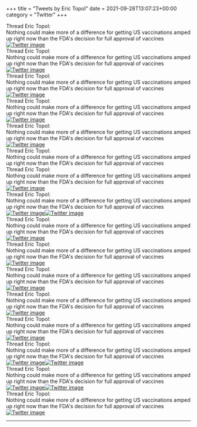 +++
title = "Tweets by Eric Topol" 
date = 2021-09-28T13:07:23+00:00
category = "Twitter"
+++
<div class="tweet"> 
<div class="profile"> 
Thread Eric Topol: 
</div> 
<div class="tweet-content">Nothing could make more of a difference for getting US vaccinations amped up right now than the FDA's decision for full approval of vaccines</div></div><a href="FAX9zPbUUA44Fja.jpg"  ><img src="FAX9zPbUUA44Fja.jpg" alt="Twitter image" ></img></a><div class="tweet"> 
<div class="profile"> 
Thread Eric Topol: 
</div> 
<div class="tweet-content">Nothing could make more of a difference for getting US vaccinations amped up right now than the FDA's decision for full approval of vaccines</div></div><a href="FAX_90ZVIAAEohS.jpg"  ><img src="FAX_90ZVIAAEohS.jpg" alt="Twitter image" ></img></a><div class="tweet"> 
<div class="profile"> 
Thread Eric Topol: 
</div> 
<div class="tweet-content">Nothing could make more of a difference for getting US vaccinations amped up right now than the FDA's decision for full approval of vaccines</div></div><a href="FAYA4ioVgAIydQn.jpg"  ><img src="FAYA4ioVgAIydQn.jpg" alt="Twitter image" ></img></a><div class="tweet"> 
<div class="profile"> 
Thread Eric Topol: 
</div> 
<div class="tweet-content">Nothing could make more of a difference for getting US vaccinations amped up right now than the FDA's decision for full approval of vaccines</div></div><a href="FAYEf7XVIAE_sFB.jpg"  ><img src="FAYEf7XVIAE_sFB.jpg" alt="Twitter image" ></img></a><div class="tweet"> 
<div class="profile"> 
Thread Eric Topol: 
</div> 
<div class="tweet-content">Nothing could make more of a difference for getting US vaccinations amped up right now than the FDA's decision for full approval of vaccines</div></div><a href="FAYHKE7XoAgIv-1.jpg"  ><img src="FAYHKE7XoAgIv-1.jpg" alt="Twitter image" ></img></a><div class="tweet"> 
<div class="profile"> 
Thread Eric Topol: 
</div> 
<div class="tweet-content">Nothing could make more of a difference for getting US vaccinations amped up right now than the FDA's decision for full approval of vaccines</div></div><div class="tweet"> 
<div class="profile"> 
Thread Eric Topol: 
</div> 
<div class="tweet-content">Nothing could make more of a difference for getting US vaccinations amped up right now than the FDA's decision for full approval of vaccines</div></div><a href="FAYcTSuUYAoqc6s.jpg"  ><img src="FAYcTSuUYAoqc6s.jpg" alt="Twitter image" ></img></a><div class="tweet"> 
<div class="profile"> 
Thread Eric Topol: 
</div> 
<div class="tweet-content">Nothing could make more of a difference for getting US vaccinations amped up right now than the FDA's decision for full approval of vaccines</div></div><a href="FAYk1oMVIAE8Y3k.png"  ><img src="FAYk1oMVIAE8Y3k.png" alt="Twitter image" ></img></a><a href="FAYk3p-VcAIWfMY.jpg"  ><img src="FAYk3p-VcAIWfMY.jpg" alt="Twitter image" ></img></a><div class="tweet"> 
<div class="profile"> 
Thread Eric Topol: 
</div> 
<div class="tweet-content">Nothing could make more of a difference for getting US vaccinations amped up right now than the FDA's decision for full approval of vaccines</div></div><a href="FAYwZuFVEAgYRDf.jpg"  ><img src="FAYwZuFVEAgYRDf.jpg" alt="Twitter image" ></img></a><div class="tweet"> 
<div class="profile"> 
Thread Eric Topol: 
</div> 
<div class="tweet-content">Nothing could make more of a difference for getting US vaccinations amped up right now than the FDA's decision for full approval of vaccines</div></div><a href="FAY450-VIAUJkAl.jpg"  ><img src="FAY450-VIAUJkAl.jpg" alt="Twitter image" ></img></a><div class="tweet"> 
<div class="profile"> 
Thread Eric Topol: 
</div> 
<div class="tweet-content">Nothing could make more of a difference for getting US vaccinations amped up right now than the FDA's decision for full approval of vaccines</div></div><a href="FAZCHFQVgAkemzh.jpg"  ><img src="FAZCHFQVgAkemzh.jpg" alt="Twitter image" ></img></a><div class="tweet"> 
<div class="profile"> 
Thread Eric Topol: 
</div> 
<div class="tweet-content">Nothing could make more of a difference for getting US vaccinations amped up right now than the FDA's decision for full approval of vaccines</div></div><a href="FAZFcpOVUAENvRi.jpg"  ><img src="FAZFcpOVUAENvRi.jpg" alt="Twitter image" ></img></a><div class="tweet"> 
<div class="profile"> 
Thread Eric Topol: 
</div> 
<div class="tweet-content">Nothing could make more of a difference for getting US vaccinations amped up right now than the FDA's decision for full approval of vaccines</div></div><a href="FAZP1hfUYAUcOpE.jpg"  ><img src="FAZP1hfUYAUcOpE.jpg" alt="Twitter image" ></img></a><div class="tweet"> 
<div class="profile"> 
Thread Eric Topol: 
</div> 
<div class="tweet-content">Nothing could make more of a difference for getting US vaccinations amped up right now than the FDA's decision for full approval of vaccines</div></div><a href="FAZ-pYMUUAEbxPl.jpg"  ><img src="FAZ-pYMUUAEbxPl.jpg" alt="Twitter image" ></img></a><a href="FAZ_RVaUYAMIotM.jpg"  ><img src="FAZ_RVaUYAMIotM.jpg" alt="Twitter image" ></img></a><div class="tweet"> 
<div class="profile"> 
Thread Eric Topol: 
</div> 
<div class="tweet-content">Nothing could make more of a difference for getting US vaccinations amped up right now than the FDA's decision for full approval of vaccines</div></div><a href="FAaCBtIUYAAHl3J.jpg"  ><img src="FAaCBtIUYAAHl3J.jpg" alt="Twitter image" ></img></a><a href="FAaCDU8VEAQ7nVs.jpg"  ><img src="FAaCDU8VEAQ7nVs.jpg" alt="Twitter image" ></img></a><div class="tweet"> 
<div class="profile"> 
Thread Eric Topol: 
</div> 
<div class="tweet-content">Nothing could make more of a difference for getting US vaccinations amped up right now than the FDA's decision for full approval of vaccines</div></div><a href="FAa4eOXUUAI5YsX.jpg"  ><img src="FAa4eOXUUAI5YsX.jpg" alt="Twitter image" ></img></a>

---